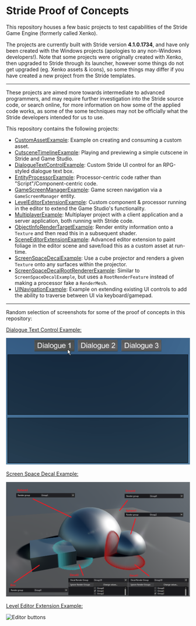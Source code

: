 # Stride Proof of Concepts

This repository houses a few basic projects to test capabilities of the Stride Game Engine (formerly called Xenko).

The projects are currently built with Stride version **4.1.0.1734**, and have only been created with the Windows projects (apologies to any non-Windows developers!).
Note that some projects were originally created with Xenko, then upgraded to Stride through its launcher, however some things do not get upgraded (eg. Xenko assets & icons), so some things may differ if you have created a new project from the Stride templates.

---

These projects are aimed more towards intermediate to advanced programmers, and may require further investigation into the Stride source code, or search online, for more information on how some of the applied code works, as some of the some techniques may not be officially what the Stride developers intended for us to use.

This repository contains the following projects:
* [CustomAssetExample](CustomAssetExample): Example on creating and consuming a custom asset.
* [CutsceneTimelineExample](CutsceneTimelineExample): Playing and previewing a simple cutscene in Stride and Game Studio.
* [DialogueTextControlExample](DialogueTextControlExample): Custom Stride UI control for an RPG-styled dialogue text box.
* [EntityProcessorExample](EntityProcessorExample): Processor-centric code rather than "Script"/Component-centric code.
* [GameScreenManagerExample](GameScreenManagerExample): Game screen navigation via a `GameScreenManager` entity.
* [LevelEditorExtensionExample](LevelEditorExtensionExample): Custom component & processor running in the editor to extend the Game Studio's functionality.
* [MultiplayerExample](MultiplayerExample): Multiplayer project with a client application and a server application, both running with Stride code.
* [ObjectInfoRenderTargetExample](ObjectInfoRenderTargetExample): Render entity information onto a `Texture` and then read this in a subsequent shader.
* [SceneEditorExtensionExample](SceneEditorExtensionExample): Advanced editor extension to paint foliage in the editor scene and save/load this as a custom asset at run-time.
* [ScreenSpaceDecalExample](ScreenSpaceDecalExample): Use a cube projector and renders a given `Texture` onto any surfaces within the projector.
* [ScreenSpaceDecalRootRendererExample](ScreenSpaceDecalRootRendererExample): Similar to `ScreenSpaceDecalExample`, but uses a `RootRenderFeature` instead of making a processor fake a `RenderMesh`.
* [UINavigationExample](UINavigationExample): Example on extending existing UI controls to add the ability to traverse between UI via keyboard/gamepad.

---

Random selection of screenshots for some of the proof of concepts in this repository:

[Dialogue Text Control Example:](DialogueTextControlExample)

![Example Dialogue](DialogueTextControlExample/images/dialogue1.gif)

[Screen Space Decal Example:](ScreenSpaceDecalExample)

![Render Stage](ScreenSpaceDecalExample/images/scene.png)

[Level Editor Extension Example:](LevelEditorExtensionExample)

![Editor buttons](LevelEditorExtensionExample/images/editor_buttons.gif)
